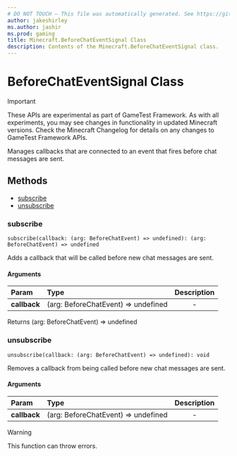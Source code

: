 ```yaml
---
# DO NOT TOUCH — This file was automatically generated. See https://github.com/Mojang/MinecraftScriptingApiDocsGenerator to modify descriptions, examples, etc.
author: jakeshirley
ms.author: jashir
ms.prod: gaming
title: Minecraft.BeforeChatEventSignal Class
description: Contents of the Minecraft.BeforeChatEventSignal class.
---
```

# BeforeChatEventSignal Class
>[!IMPORTANT]
>These APIs are experimental as part of GameTest Framework. As with all experiments, you may see changes in functionality in updated Minecraft versions. Check the Minecraft Changelog for details on any changes to GameTest Framework APIs.

Manages callbacks that are connected to an event that fires before chat messages are sent.


## Methods
- [subscribe](#subscribe)
- [unsubscribe](#unsubscribe)
  
### **subscribe**
`
subscribe(callback: (arg: BeforeChatEvent) => undefined): (arg: BeforeChatEvent) => undefined
`

Adds a callback that will be called before new chat messages are sent.
#### Arguments
| Param | Type | Description |
| :--- | :--- | :---: |
| **callback** | (arg: BeforeChatEvent) => undefined | - |

Returns (arg: BeforeChatEvent) => undefined


### **unsubscribe**
`
unsubscribe(callback: (arg: BeforeChatEvent) => undefined): void
`

Removes a callback from being called before new chat messages are sent.
#### Arguments
| Param | Type | Description |
| :--- | :--- | :---: |
| **callback** | (arg: BeforeChatEvent) => undefined | - |


> [!WARNING]
> This function can throw errors.

